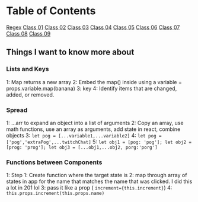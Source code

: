 # Table of Contents

[Regex](regex.md)
[Class 01](class-01.md)
[Class 02](class-02.md)
[Class 03](class-03.md)
[Class 04](class-04.md)
[Class 05](class-05.md)
[Class 06](class-06.md)
[Class 07](class-07.md)
[Class 08](class-08.md)
[Class 09](class-09.md)

## Things I want to know more about

### Lists and Keys

  1: Map returns a new array
  2: Embed the map() inside using a variable = props.variable.map(banana)
  3: key
  4: Identify items that are changed, added, or removed.

### Spread

  1: ...arr to expand an object into a list of arguments
  2: Copy an array, use math functions, use an array as arguments, add state in react, combine objects
  3: `let pog = [...variable1,...variable2]`
  4: `let pog = ['pog','extraPog',...twitchChat]`
  5: `let obj1 = [pog: 'pog']; let obj2 = [prog: 'prog']; let obj3 = [...obj1,...obj2, porg:'porg']`

### Functions between Components

  1: Step 1: Create function where the target state is
  2: map through array of states in app for the name that matches the name that was clicked. I did this a lot in 201 lol
  3: pass it like a prop ( `increment={this.increment}`)
  4: `this.props.increment(this.props.name)`
